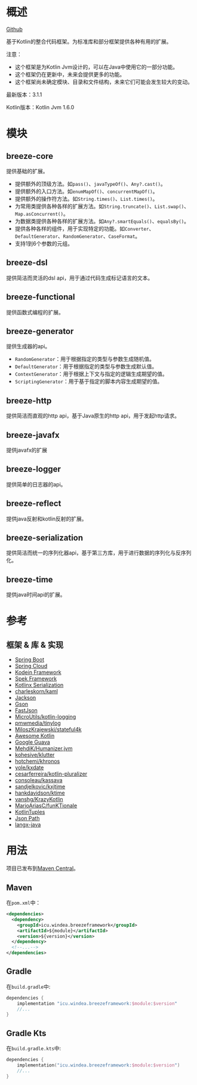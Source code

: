 # 概述

[Github](https://github.com/DragonKnightOfBreeze/Breeze-Framework)

基于Kotlin的整合代码框架。为标准库和部分框架提供各种有用的扩展。

注意：

* 这个框架是为Kotlin Jvm设计的，可以在Java中使用它的一部分功能。
* 这个框架仍在更新中，未来会提供更多的功能。
* 这个框架尚未确定模块、目录和文件结构，未来它们可能会发生较大的变动。

最新版本：3.1.1

Kotlin版本：Kotlin Jvm 1.6.0

# 模块

## breeze-core

提供基础的扩展。

* 提供额外的顶级方法。如`pass()`、`javaTypeOf()`、`Any?.cast()`。
* 提供额外的入口方法。如`enumMapOf()`、`concurrentMapOf()`。
* 提供额外的操作符方法。如`String.times()`、`List.times()`。
* 为常用类提供各种各样的扩展方法。如`String.truncate()`、`List.swap()`、`Map.asConcurrent()`。
* 为数据类提供各种各样的扩展方法。如`Any?.smartEquals()`、`equalsBy()`。
* 提供各种各样的组件，用于实现特定的功能。如`Converter`、`DefaultGenerator`、`RandomGenerator`、`CaseFormat`。
* 支持1到6个参数的元组。

## breeze-dsl

提供简洁而灵活的dsl api，用于通过代码生成标记语言的文本。

## breeze-functional

提供函数式编程的扩展。

## breeze-generator

提供生成器的api。

* `RandomGenerator`：用于根据指定的类型与参数生成随机值。
* `DefaultGenerator`：用于根据指定的类型与参数生成默认值。
* `ContextGenerator`：用于根据上下文与指定的逻辑生成期望的值。
* `ScriptingGenerator`：用于基于指定的脚本内容生成期望的值。

## breeze-http

提供简洁而直观的http api，基于Java原生的http api，用于发起http请求。

## breeze-javafx

提供javafx的扩展

## breeze-logger

提供简单的日志器的api。

## breeze-reflect

提供java反射和kotlin反射的扩展。

## breeze-serialization

提供简洁而统一的序列化器api，基于第三方库，用于进行数据的序列化与反序列化。

## breeze-time

提供java时间api的扩展。

# 参考

## 框架 & 库 & 实现

* [Spring Boot](https://github.com/spring-projects/spring-boot)
* [Spring Cloud](https://github.com/spring-cloud)
* [Kodein Framework](https://github.com/Kodein-Framework/Kodein-DI)
* [Spek Framework](https://github.com/spekframework/spek)
* [Kotlinx Serialization](https://github.com/Kotlin/kotlinx.serialization)
* [charleskorn/kaml](https://github.com/charleskorn/kaml)
* [Jackson](https://github.com/FasterXML/jackson)
* [Gson](https://github.com/google/gson)
* [FastJson](https://github.com/alibaba/fastjson)
* [MicroUtils/kotlin-logging](https://github.com/MicroUtils/kotlin-logging)
* [pmwmedia/tinylog](https://github.com/pmwmedia/tinylog)
* [MiloszKrajewski/stateful4k](https://github.com/MiloszKrajewski/stateful4k)
* [Awesome Kotlin](https://github.com/KotlinBy/awesome-kotlin)
* [Google Guava](https://github.com/google/guava)
* [MehdiK/Humanizer.jvm](https://github.com/MehdiK/Humanizer.jvm)
* [kohesive/klutter](https://github.com/kohesive/klutter)
* [hotchemi/khronos](https://github.com/hotchemi/khronos)
* [yole/kxdate](https://github.com/yole/kxdate)
* [cesarferreira/kotlin-pluralizer](https://github.com/cesarferreira/kotlin-pluralizer)
* [consoleau/kassava](https://github.com/consoleau/kassava)
* [sandjelkovic/kxjtime](https://github.com/sandjelkovic/kxjtime)
* [hankdavidson/ktime](https://github.com/hankdavidson/ktime)
* [vanshg/KrazyKotlin](https://github.com/vanshg/KrazyKotlin)
* [MarioAriasC/funKTionale](https://github.com/MarioAriasC/funKTionale/tree/master/funktionale-composition)
* [KotlinTuples](https://github.com/enbandari/KotlinTuples)
* [Json Path](https://github.com/json-path/JsonPath)
* [langx-java](https://github.com/fangjinuo/langx-java)

# 用法

项目已发布到[Maven Central](https://repo1.maven.org/maven2)。

## Maven

在`pom.xml`中：

```xml
<dependencies>
  <dependency>
    <groupId>icu.windea.breezeframework</groupId>
    <artifactId>${module}</artifactId>
    <version>${version}</version>
  </dependency>
  <!--...-->
</dependencies>
```

## Gradle

在`build.gradle`中:

```groovy
dependencies {
    implementation "icu.windea.breezeframework:$module:$version"
    //...
}
```

## Gradle Kts

在`build.gradle.kts`中:

```kotlin
dependencies {
    implementation("icu.windea.breezeframework:$module:$version")
    //...
}
```